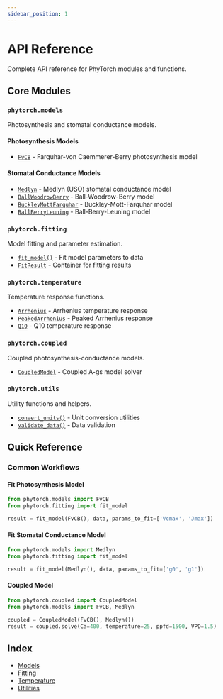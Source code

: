 ```yaml
---
sidebar_position: 1
---
```


# API Reference

Complete API reference for PhyTorch modules and functions.

## Core Modules

### `phytorch.models`

Photosynthesis and stomatal conductance models.

#### Photosynthesis Models
- [`FvCB`](./models/fvcb.md) - Farquhar-von Caemmerer-Berry photosynthesis model

#### Stomatal Conductance Models
- [`Medlyn`](./models/medlyn.md) - Medlyn (USO) stomatal conductance model
- [`BallWoodrowBerry`](./models/bwb.md) - Ball-Woodrow-Berry model
- [`BuckleyMottFarquhar`](./models/bmf.md) - Buckley-Mott-Farquhar model
- [`BallBerryLeuning`](./models/bbl.md) - Ball-Berry-Leuning model

### `phytorch.fitting`

Model fitting and parameter estimation.

- [`fit_model()`](./fitting/fit_model.md) - Fit model parameters to data
- [`FitResult`](./fitting/fit_result.md) - Container for fitting results

### `phytorch.temperature`

Temperature response functions.

- [`Arrhenius`](./temperature/arrhenius.md) - Arrhenius temperature response
- [`PeakedArrhenius`](./temperature/peaked_arrhenius.md) - Peaked Arrhenius response
- [`Q10`](./temperature/q10.md) - Q10 temperature response

### `phytorch.coupled`

Coupled photosynthesis-conductance models.

- [`CoupledModel`](./coupled/coupled_model.md) - Coupled A-gs model solver

### `phytorch.utils`

Utility functions and helpers.

- [`convert_units()`](./utils/convert_units.md) - Unit conversion utilities
- [`validate_data()`](./utils/validate_data.md) - Data validation

## Quick Reference

### Common Workflows

#### Fit Photosynthesis Model
```python
from phytorch.models import FvCB
from phytorch.fitting import fit_model

result = fit_model(FvCB(), data, params_to_fit=['Vcmax', 'Jmax'])
```

#### Fit Stomatal Conductance Model
```python
from phytorch.models import Medlyn
from phytorch.fitting import fit_model

result = fit_model(Medlyn(), data, params_to_fit=['g0', 'g1'])
```

#### Coupled Model
```python
from phytorch.coupled import CoupledModel
from phytorch.models import FvCB, Medlyn

coupled = CoupledModel(FvCB(), Medlyn())
result = coupled.solve(Ca=400, temperature=25, ppfd=1500, VPD=1.5)
```

## Index

- [Models](./models/index.md)
- [Fitting](./fitting/index.md)
- [Temperature](./temperature/index.md)
- [Utilities](./utils/index.md)
